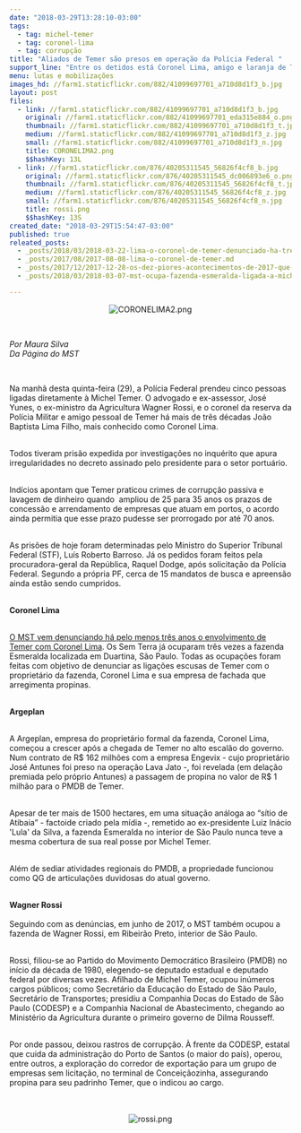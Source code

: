 ```yaml
---
date: "2018-03-29T13:28:10-03:00"
tags:
  - tag: michel-temer
  - tag: coronel-lima
  - tag: corrupção
title: "Aliados de Temer são presos em operação da Polícia Federal "
support_line: "Entre os detidos está Coronel Lima, amigo e laranja de Temer. O inquérito também investiga a participação do presidente em esquema de corrupção e lavajem de dinheiro"
menu: lutas e mobilizações
images_hd: //farm1.staticflickr.com/882/41099697701_a710d8d1f3_b.jpg
layout: post
files:
  - link: //farm1.staticflickr.com/882/41099697701_a710d8d1f3_b.jpg
    original: //farm1.staticflickr.com/882/41099697701_eda315e884_o.png
    thumbnail: //farm1.staticflickr.com/882/41099697701_a710d8d1f3_t.jpg
    medium: //farm1.staticflickr.com/882/41099697701_a710d8d1f3_z.jpg
    small: //farm1.staticflickr.com/882/41099697701_a710d8d1f3_n.jpg
    title: CORONELIMA2.png
    $$hashKey: 13L
  - link: //farm1.staticflickr.com/876/40205311545_56826f4cf8_b.jpg
    original: //farm1.staticflickr.com/876/40205311545_dc006893e6_o.png
    thumbnail: //farm1.staticflickr.com/876/40205311545_56826f4cf8_t.jpg
    medium: //farm1.staticflickr.com/876/40205311545_56826f4cf8_z.jpg
    small: //farm1.staticflickr.com/876/40205311545_56826f4cf8_n.jpg
    title: rossi.png
    $$hashKey: 13S
created_date: "2018-03-29T15:54:47-03:00"
published: true
releated_posts:
  - _posts/2018/03/2018-03-22-lima-o-coronel-de-temer-denunciado-ha-tres-anos-pelo-mst.md
  - _posts/2017/08/2017-08-08-lima-o-coronel-de-temer.md
  - _posts/2017/12/2017-12-28-os-dez-piores-acontecimentos-de-2017-que-afetaram-a-vida-do-povo-brasileiro.md
  - _posts/2018/03/2018-03-07-mst-ocupa-fazenda-esmeralda-ligada-a-michel-temer-em-esquema-de-corrupcao.md

---
```

<p style="text-align:center"><img alt="CORONELIMA2.png" src="//farm1.staticflickr.com/882/41099697701_a710d8d1f3_b.jpg" /></p>

<p>&nbsp;</p>

<p><em>Por Maura Silva&nbsp;<br />
Da P&aacute;gina do MST</em></p>

<p>&nbsp;</p>

<p>Na manh&atilde;&nbsp;desta quinta-feira (29), a Pol&iacute;cia Federal prendeu&nbsp;cinco pessoas ligadas diretamente &agrave; Michel Temer. O advogado e ex-assessor,&nbsp;Jos&eacute; Yunes, o ex-ministro da Agricultura Wagner Rossi, e o coronel da reserva da Pol&iacute;cia Militar e amigo pessoal de Temer h&aacute; mais de tr&ecirc;s d&eacute;cadas&nbsp;Jo&atilde;o Baptista Lima Filho, mais&nbsp;conhecido como Coronel Lima.</p>

<p><br />
Todos tiveram pris&atilde;o expedida&nbsp;por investiga&ccedil;&otilde;es no&nbsp;inqu&eacute;rito que apura irregularidades no decreto assinado pelo&nbsp;presidente para&nbsp;o setor portu&aacute;rio.</p>

<p><br />
Ind&iacute;cios apontam que Temer praticou crimes de corrup&ccedil;&atilde;o passiva e lavagem de dinheiro quando &nbsp;ampliou de 25 para 35 anos os prazos de concess&atilde;o e arrendamento de empresas que atuam em portos, o acordo ainda&nbsp;permitia&nbsp;que esse prazo&nbsp;pudesse&nbsp;ser prorrogado&nbsp;por at&eacute; 70 anos.&nbsp;</p>

<p><br />
As pris&otilde;es de hoje foram determinadas&nbsp;pelo Ministro do Superior Tribunal Federal (STF),&nbsp;Lu&iacute;s Roberto Barroso. J&aacute; os pedidos&nbsp;foram feitos pela procuradora-geral da Rep&uacute;blica, Raquel Dodge, ap&oacute;s solicita&ccedil;&atilde;o da Pol&iacute;cia Federal. Segundo a pr&oacute;pria PF, cerca de 15 mandatos de&nbsp;busca e apreens&atilde;o ainda est&atilde;o sendo cumpridos.</p>

<p><br />
<strong>Coronel Lima</strong></p>

<p><br />
<a href="http://www.mst.org.br/2018/03/22/lima-o-coronel-de-temer-denunciado-ha-tres-anos-pelo-mst.html">O MST vem denunciando h&aacute; pelo menos tr&ecirc;s anos o envolvimento de Temer com Coronel Lima</a>. Os Sem Terra j&aacute; ocuparam tr&ecirc;s vezes a fazenda Esmeralda localizada em Duartina, S&atilde;o Paulo. Todas as ocupa&ccedil;&otilde;es foram feitas com objetivo de denunciar as liga&ccedil;&otilde;es escusas de&nbsp;Temer com o propriet&aacute;rio da fazenda, Coronel Lima e sua empresa de fachada que arregimenta propinas.&nbsp;&nbsp;&nbsp;</p>

<p><br />
<strong>Argeplan</strong></p>

<p><br />
A Argeplan, empresa do propriet&aacute;rio formal da fazenda, Coronel Lima, come&ccedil;ou a crescer ap&oacute;s a chegada de Temer no alto escal&atilde;o do governo. Num contrato de R$ 162 milh&otilde;es com a empresa Engevix - cujo propriet&aacute;rio Jos&eacute; Antunes foi preso na opera&ccedil;&atilde;o Lava Jato -, foi revelada (em dela&ccedil;&atilde;o premiada pelo pr&oacute;prio Antunes) a passagem de propina no valor de R$ 1 milh&atilde;o para o PMDB de Temer.</p>

<p><br />
Apesar de ter mais de 1500 hectares, em uma situa&ccedil;&atilde;o an&aacute;loga ao &ldquo;s&iacute;tio de Atibaia&rdquo; - factoide criado pela m&iacute;dia -, remetido ao ex-presidente Luiz In&aacute;cio &#39;Lula&#39; da Silva, a fazenda Esmeralda no interior de S&atilde;o Paulo nunca teve a mesma cobertura de sua real posse por&nbsp;Michel Temer.</p>

<p><br />
Al&eacute;m de sediar atividades regionais do PMDB, a propriedade funcionou como QG de articula&ccedil;&otilde;es duvidosas do atual governo.&nbsp;</p>

<p><br />
<strong>Wagner Rossi&nbsp;</strong><br />
<br />
Seguindo com&nbsp;as den&uacute;ncias, em junho de 2017, o MST tamb&eacute;m ocupou a fazenda de Wagner Rossi, em Ribeir&atilde;o Preto, interior de S&atilde;o Paulo.&nbsp;</p>

<p><br />
Rossi,&nbsp;filiou-se ao Partido do Movimento Democr&aacute;tico Brasileiro (PMDB) no in&iacute;cio da d&eacute;cada de 1980, elegendo-se deputado estadual e deputado federal por diversas vezes. Afilhado de Michel Temer, ocupou in&uacute;meros cargos p&uacute;blicos; como Secret&aacute;rio da Educa&ccedil;&atilde;o do Estado de S&atilde;o Paulo, Secret&aacute;rio de Transportes; presidiu a Companhia Docas do Estado de S&atilde;o Paulo (CODESP) e a Companhia Nacional de Abastecimento, chegando ao Minist&eacute;rio da Agricultura durante o primeiro governo de Dilma Rousseff.&nbsp;</p>

<p><br />
Por onde passou, deixou rastros de corrup&ccedil;&atilde;o. &Agrave; frente da CODESP, estatal que cuida da administra&ccedil;&atilde;o do Porto de Santos (o maior do pa&iacute;s), operou, entre outros, a explora&ccedil;&atilde;o do corredor de exporta&ccedil;&atilde;o para um grupo de empresas sem licita&ccedil;&atilde;o, no terminal de Concei&ccedil;&atilde;ozinha, assegurando propina para seu padrinho Temer, que o indicou ao cargo.&nbsp;<br />
<br />
&nbsp;</p>

<p style="text-align:center"><img alt="rossi.png" src="//farm1.staticflickr.com/876/40205311545_56826f4cf8_b.jpg" /></p>

<p>&nbsp;</p>

<p>&nbsp;</p>
